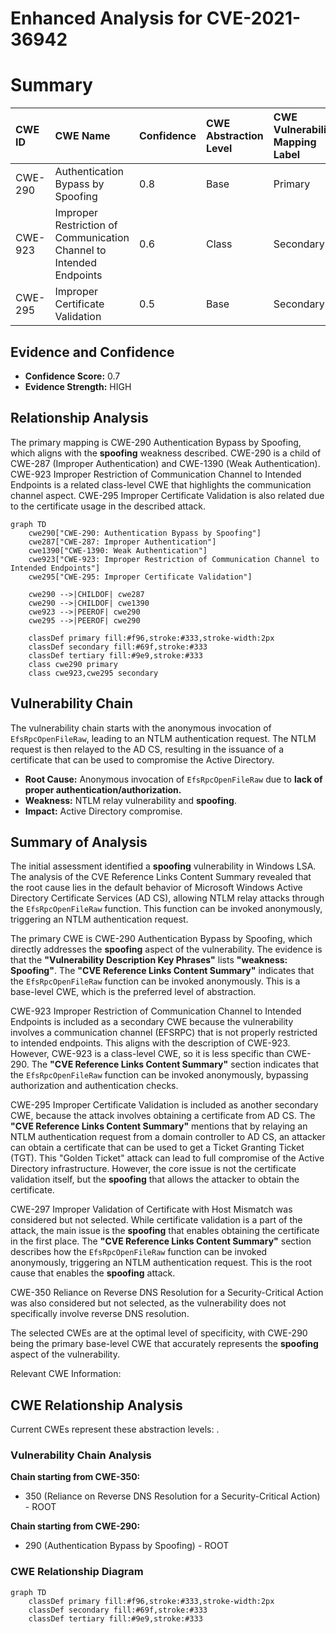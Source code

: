 # Enhanced Analysis for CVE-2021-36942

# Summary
| CWE ID  | CWE Name                                                     | Confidence | CWE Abstraction Level | CWE Vulnerability Mapping Label | CWE-Vulnerability Mapping Notes |
| :-------- | :----------------------------------------------------------- | :--------- | :---------------------- | :------------------------------ | :------------------------------ |
| CWE-290 | Authentication Bypass by Spoofing                          | 0.8        | Base                    | Primary                         | Allowed                         |
| CWE-923 | Improper Restriction of Communication Channel to Intended Endpoints | 0.6        | Class                   | Secondary                       | Allowed-with-Review             |
| CWE-295 | Improper Certificate Validation                            | 0.5        | Base                    | Secondary                       | Allowed                         |

## Evidence and Confidence

*   **Confidence Score:** 0.7
*   **Evidence Strength:** HIGH

## Relationship Analysis
The primary mapping is CWE-290 Authentication Bypass by Spoofing, which aligns with the **spoofing** weakness described. CWE-290 is a child of CWE-287 (Improper Authentication) and CWE-1390 (Weak Authentication). CWE-923 Improper Restriction of Communication Channel to Intended Endpoints is a related class-level CWE that highlights the communication channel aspect. CWE-295 Improper Certificate Validation is also related due to the certificate usage in the described attack.

```mermaid
graph TD
    cwe290["CWE-290: Authentication Bypass by Spoofing"]
    cwe287["CWE-287: Improper Authentication"]
    cwe1390["CWE-1390: Weak Authentication"]
    cwe923["CWE-923: Improper Restriction of Communication Channel to Intended Endpoints"]
    cwe295["CWE-295: Improper Certificate Validation"]
    
    cwe290 -->|CHILDOF| cwe287
    cwe290 -->|CHILDOF| cwe1390
    cwe923 -->|PEEROF| cwe290
    cwe295 -->|PEEROF| cwe290
    
    classDef primary fill:#f96,stroke:#333,stroke-width:2px
    classDef secondary fill:#69f,stroke:#333
    classDef tertiary fill:#9e9,stroke:#333
    class cwe290 primary
    class cwe923,cwe295 secondary
```

## Vulnerability Chain
The vulnerability chain starts with the anonymous invocation of `EfsRpcOpenFileRaw`, leading to an NTLM authentication request. The NTLM request is then relayed to the AD CS, resulting in the issuance of a certificate that can be used to compromise the Active Directory.
  - **Root Cause:** Anonymous invocation of `EfsRpcOpenFileRaw` due to **lack of proper authentication/authorization.**
  - **Weakness:** NTLM relay vulnerability and **spoofing**.
  - **Impact:** Active Directory compromise.

## Summary of Analysis
The initial assessment identified a **spoofing** vulnerability in Windows LSA. The analysis of the CVE Reference Links Content Summary revealed that the root cause lies in the default behavior of Microsoft Windows Active Directory Certificate Services (AD CS), allowing NTLM relay attacks through the `EfsRpcOpenFileRaw` function. This function can be invoked anonymously, triggering an NTLM authentication request.

The primary CWE is CWE-290 Authentication Bypass by Spoofing, which directly addresses the **spoofing** aspect of the vulnerability. The evidence is that the **"Vulnerability Description Key Phrases"** lists **"weakness: Spoofing"**. The **"CVE Reference Links Content Summary"** indicates that the `EfsRpcOpenFileRaw` function can be invoked anonymously. This is a base-level CWE, which is the preferred level of abstraction.

CWE-923 Improper Restriction of Communication Channel to Intended Endpoints is included as a secondary CWE because the vulnerability involves a communication channel (EFSRPC) that is not properly restricted to intended endpoints. This aligns with the description of CWE-923. However, CWE-923 is a class-level CWE, so it is less specific than CWE-290. The **"CVE Reference Links Content Summary"** section indicates that the `EfsRpcOpenFileRaw` function can be invoked anonymously, bypassing authorization and authentication checks.

CWE-295 Improper Certificate Validation is included as another secondary CWE, because the attack involves obtaining a certificate from AD CS. The **"CVE Reference Links Content Summary"** mentions that by relaying an NTLM authentication request from a domain controller to AD CS, an attacker can obtain a certificate that can be used to get a Ticket Granting Ticket (TGT). This "Golden Ticket" attack can lead to full compromise of the Active Directory infrastructure. However, the core issue is not the certificate validation itself, but the **spoofing** that allows the attacker to obtain the certificate.

CWE-297 Improper Validation of Certificate with Host Mismatch was considered but not selected. While certificate validation is a part of the attack, the main issue is the **spoofing** that enables obtaining the certificate in the first place. The **"CVE Reference Links Content Summary"** section describes how the `EfsRpcOpenFileRaw` function can be invoked anonymously, triggering an NTLM authentication request. This is the root cause that enables the **spoofing** attack.

CWE-350 Reliance on Reverse DNS Resolution for a Security-Critical Action was also considered but not selected, as the vulnerability does not specifically involve reverse DNS resolution.

The selected CWEs are at the optimal level of specificity, with CWE-290 being the primary base-level CWE that accurately represents the **spoofing** aspect of the vulnerability.

Relevant CWE Information:


## CWE Relationship Analysis

Current CWEs represent these abstraction levels: .


### Vulnerability Chain Analysis

**Chain starting from CWE-350:**
- 350 (Reliance on Reverse DNS Resolution for a Security-Critical Action) - ROOT


**Chain starting from CWE-290:**
- 290 (Authentication Bypass by Spoofing) - ROOT



### CWE Relationship Diagram

```mermaid
graph TD
    classDef primary fill:#f96,stroke:#333,stroke-width:2px
    classDef secondary fill:#69f,stroke:#333
    classDef tertiary fill:#9e9,stroke:#333
```